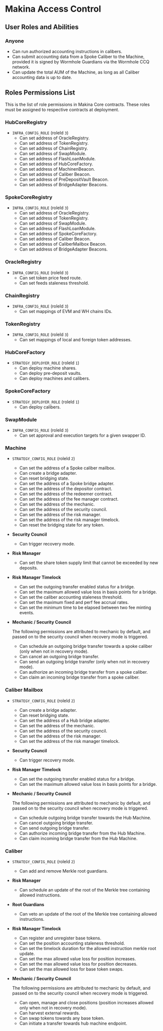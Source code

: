 # Makina Access Control

## User Roles and Abilities

### Anyone

- Can run authorized accounting instructions in calibers.
- Can submit accounting data from a Spoke Caliber to the Machine, provided it is signed by Wormhole Guardians via the Wormhole CCQ network.
- Can update the total AUM of the Machine, as long as all Caliber accounting data is up to date.

## Roles Permissions List

This is the list of role permissions in Makina Core contracts. These roles must be assigned to respective contracts at deployment.

### HubCoreRegistry

- `INFRA_CONFIG_ROLE` (roleId `3`)
  - Can set address of OracleRegistry.
  - Can set address of TokenRegistry.
  - Can set address of ChainRegistry.
  - Can set address of SwapModule.
  - Can set address of FlashLoanModule.
  - Can set address of HubCoreFactory.
  - Can set address of MachinenBeacon.
  - Can set address of Caliber Beacon.
  - Can set address of PreDepositVault Beacon.
  - Can set address of BridgeAdapter Beacons.

### SpokeCoreRegistry

- `INFRA_CONFIG_ROLE` (roleId `3`)
  - Can set address of OracleRegistry.
  - Can set address of TokenRegistry.
  - Can set address of SwapModule.
  - Can set address of FlashLoanModule.
  - Can set address of SpokeCoreFactory.
  - Can set address of Caliber Beacon.
  - Can set address of CaliberMailbox Beacon.
  - Can set address of BridgeAdapter Beacons.

### OracleRegistry

- `INFRA_CONFIG_ROLE` (roleId `3`)
  - Can set token price feed route.
  - Can set feeds staleness threshold.

### ChainRegistry

- `INFRA_CONFIG_ROLE` (roleId `3`)
  - Can set mappings of EVM and WH chains IDs.

### TokenRegistry

- `INFRA_CONFIG_ROLE` (roleId `3`)
  - Can set mappings of local and foreign token addresses.

### HubCoreFactory

- `STRATEGY_DEPLOYER_ROLE` (roleId `1`)
  - Can deploy machine shares.
  - Can deploy pre-deposit vaults.
  - Can deploy machines and calibers.

### SpokeCoreFactory

- `STRATEGY_DEPLOYER_ROLE` (roleId `1`)
  - Can deploy calibers.

### SwapModule

- `INFRA_CONFIG_ROLE` (roleId `3`)
  - Can set approval and execution targets for a given swapper ID.

### Machine

- `STRATEGY_CONFIG_ROLE` (roleId `2`)

  - Can set the address of a Spoke caliber mailbox.
  - Can create a bridge adapter.
  - Can reset bridging state.
  - Can set the address of a Spoke bridge adapter.
  - Can set the address of the depositor contract.
  - Can set the address of the redeemer contract.
  - Can set the address of the fee manager contract.
  - Can set the address of the mechanic.
  - Can set the address of the security council.
  - Can set the address of the risk manager.
  - Can set the address of the risk manager timelock.
  - Can reset the bridging state for any token.

- **Security Council**

  - Can trigger recovery mode.

- **Risk Manager**

  - Can set the share token supply limit that cannot be exceeded by new deposits.

- **Risk Manager Timelock**

  - Can set the outgoing transfer enabled status for a bridge.
  - Can set the maximum allowed value loss in basis points for a bridge.
  - Can set the caliber accounting staleness threshold.
  - Can set the maximum fixed and perf fee accrual rates.
  - Can set the minimum time to be elapsed between two fee minting events.

- **Mechanic / Security Council**

  The following permissions are attributed to mechanic by default, and passed on to the security council when recovery mode is triggered.

  - Can schedule an outgoing bridge transfer towards a spoke caliber (only when not in recovery mode).
  - Can cancel an outgoing bridge transfer.
  - Can send an outgoing bridge transfer (only when not in recovery mode).
  - Can authorize an incoming bridge transfer from a spoke caliber.
  - Can claim an incoming bridge transfer from a spoke caliber.

### Caliber Mailbox

- `STRATEGY_CONFIG_ROLE` (roleId `2`)

  - Can create a bridge adapter.
  - Can reset bridging state.
  - Can set the address of a Hub bridge adapter.
  - Can set the address of the mechanic.
  - Can set the address of the security council.
  - Can set the address of the risk manager.
  - Can set the address of the risk manager timelock.

- **Security Council**

  - Can trigger recovery mode.

- **Risk Manager Timelock**

  - Can set the outgoing transfer enabled status for a bridge.
  - Can set the maximum allowed value loss in basis points for a bridge.

- **Mechanic / Security Council**

  The following permissions are attributed to mechanic by default, and passed on to the security council when recovery mode is triggered.

  - Can schedule outgoing bridge transfer towards the Hub Machine.
  - Can cancel outgoing bridge transfer.
  - Can send outgoing bridge transfer.
  - Can authorize incoming bridge transfer from the Hub Machine.
  - Can claim incoming bridge transfer from the Hub Machine.

### Caliber

- `STRATEGY_CONFIG_ROLE` (roleId `2`)

  - Can add and remove Merkle root guardians.

- **Risk Manager**

  - Can schedule an update of the root of the Merkle tree containing allowed instructions.

- **Root Guardians**

  - Can veto an update of the root of the Merkle tree containing allowed instructions.

- **Risk Manager Timelock**

  - Can register and unregister base tokens.
  - Can set the position accounting staleness threshold.
  - Can set the timelock duration for the allowed instruction merkle root update.
  - Can set the max allowed value loss for position increases.
  - Can set the max allowed value loss for position decreases.
  - Can set the max allowed loss for base token swaps.

- **Mechanic / Security Council**

  The following permissions are attributed to mechanic by default, and passed on to the security council when recovery mode is triggered.

  - Can open, manage and close positions (position increases allowed only when not in recovery mode).
  - Can harvest external rewards.
  - Can swap tokens towards any base token.
  - Can initiate a transfer towards hub machine endpoint.
